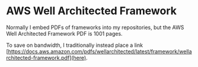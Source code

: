 # AWS Well Architected Framework

Normally I embed PDFs of frameworks into my repositories, but the AWS Well Architected Framework PDF is 1001 pages. 

To save on bandwidth, I traditionally instead place a link [https://docs.aws.amazon.com/pdfs/wellarchitected/latest/framework/wellarchitected-framework.pdf](here).